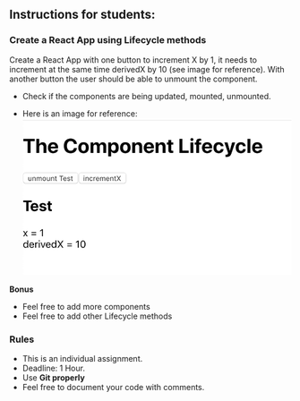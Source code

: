 ## Instructions for students:

### Create a React App using Lifecycle methods

Create a React App with one button to increment X by 1, it needs to increment at the same time derivedX by 10 (see image for reference). With another button the user should be able to unmount the component.

-   Check if the components are being updated, mounted, unmounted.

-   Here is an image for reference:
    ![MockUp-lc](MockUp-lc.png)

**Bonus**

-   Feel free to add more components
-   Feel free to add other Lifecycle methods

### Rules

-   This is an individual assignment.
-   Deadline: 1 Hour.
-   Use **Git properly**
-   Feel free to document your code with comments.

